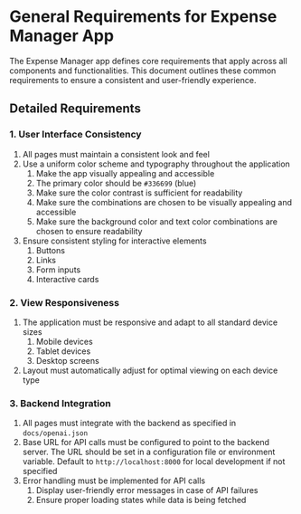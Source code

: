 # General Requirements for Expense Manager App

The Expense Manager app defines core requirements that apply across all components and functionalities. This document outlines these common requirements to ensure a consistent and user-friendly experience.

## Detailed Requirements

### 1. User Interface Consistency

1. All pages must maintain a consistent look and feel
2. Use a uniform color scheme and typography throughout the application
   1. Make the app visually appealing and accessible
   2. The primary color should be `#336699` (blue)
   3. Make sure the color contrast is sufficient for readability
   4. Make sure the combinations are chosen to be visually appealing and accessible
   5. Make sure the background color and text color combinations are chosen to ensure readability
3. Ensure consistent styling for interactive elements
   1. Buttons
   2. Links
   3. Form inputs
   4. Interactive cards

### 2. View Responsiveness

1. The application must be responsive and adapt to all standard device sizes
   1. Mobile devices
   2. Tablet devices
   3. Desktop screens
2. Layout must automatically adjust for optimal viewing on each device type

### 3. Backend Integration

1. All pages must integrate with the backend as specified in `docs/openai.json`
2. Base URL for API calls must be configured to point to the backend server. The URL should be set in a configuration file or environment variable. Default to `http://localhost:8000` for local development if not specified
3. Error handling must be implemented for API calls
   1. Display user-friendly error messages in case of API failures
   2. Ensure proper loading states while data is being fetched
